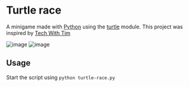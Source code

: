 # Turtle race
A minigame made with [Python](https://www.python.org/) using the [turtle](https://docs.python.org/3/library/turtle.html) module.
This project was inspired by [Tech With Tim](https://www.youtube.com/channel/UC4JX40jDee_tINbkjycV4Sg)

![image](https://i.imgur.com/B5oyzDw.png)
![image](https://i.imgur.com/APccduX.png)

## Usage
Start the script using `python turtle-race.py`